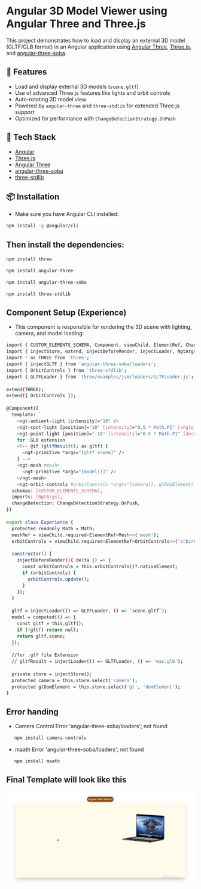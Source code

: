 # Angular 3D Model Viewer using Angular Three and Three.js

This project demonstrates how to load and display an external 3D model (GLTF/GLB format) in an Angular application using [Angular Three](https://github.com/angular-three/angular-three), [Three.js](https://threejs.org/), and [angular-three-soba](https://github.com/angular-three/angular-three-soba).

## 🚀 Features

- Load and display external 3D models (`scene.gltf`)
- Use of advanced Three.js features like lights and orbit controls
- Auto-rotating 3D model view
- Powered by `angular-three` and `three-stdlib` for extended Three.js support
- Optimized for performance with `ChangeDetectionStrategy.OnPush`

## 🧱 Tech Stack

- [Angular](https://angular.io/)
- [Three.js](https://threejs.org/)
- [Angular Three](https://github.com/angular-three/angular-three)
- [angular-three-soba](https://github.com/angular-three/angular-three-soba)
- [three-stdlib](https://github.com/pmndrs/three-stdlib)

## 📦 Installation

- Make sure you have Angular CLI installed:

```bash
npm install -g @angular/cli
```

## Then install the dependencies:
```bash
npm install three
```
```bash
npm install angular-three
```
```bash
npm install angular-three-soba
```
```bash
npm install three-stdlib
```


## Component Setup (Experience)
- This component is responsible for rendering the 3D scene with lighting, camera, and model loading:

```bash
import { CUSTOM_ELEMENTS_SCHEMA, Component, viewChild, ElementRef, ChangeDetectionStrategy, computed } from '@angular/core';
import { injectStore, extend, injectBeforeRender, injectLoader, NgtArgs } from 'angular-three';
import * as THREE from 'three';
import { injectGLTF } from 'angular-three-soba/loaders';
import { OrbitControls } from 'three-stdlib';
import { GLTFLoader } from 'three/examples/jsm/loaders/GLTFLoader.js';

extend(THREE);
extend({ OrbitControls });

@Component({
  template: `
    <ngt-ambient-light [intensity]="10" />
    <ngt-spot-light [position]="10" [intensity]="0.5 * Math.PI" [angle]="0.15" [penumbra]="1" [decay]="0" />
    <ngt-point-light [position]="-10" [intensity]="0.5 * Math.PI" [decay]="0" />
    for .GLB extension
    <!-- @if (gltfResult(); as gltf) {
      <ngt-primitive *args="[gltf.scene]" />
    } -->
    <ngt-mesh #mesh>
      <ngt-primitive *args="[model()]" />
    </ngt-mesh>
    <ngt-orbit-controls #orbirControls *args="[camera(), glDomElement()]" [enableZoom]="false" [autoRotate]="true" [autoRotateSpeed]="5" />`,
  schemas: [CUSTOM_ELEMENTS_SCHEMA],
  imports: [NgtArgs],
  changeDetection: ChangeDetectionStrategy.OnPush,
})

export class Experience {
  protected readonly Math = Math;
  meshRef = viewChild.required<ElementRef<Mesh>>('mesh');
  orbitControls = viewChild.required<ElementRef<OrbitControls>>('orbirControls');

  constructor() {
    injectBeforeRender(({ delta }) => {
      const orbitControls = this.orbitControls()?.nativeElement;
      if (orbitControls) {
        orbitControls.update();
      }
    });
  }

  gltf = injectLoader(() => GLTFLoader, () => `scene.gltf`);
  model = computed(() => {
    const gltf = this.gltf();
    if (!gltf) return null;
    return gltf.scene;
  });

  //for .glf file Extension 
  // gltfResult = injectLoader(() => GLTFLoader, () => 'mac.glb');

  private store = injectStore();
  protected camera = this.store.select('camera');
  protected glDomElement = this.store.select('gl', 'domElement');
}

```

## Error handing 

- Camera Control  Error 'angular-three-soba/loaders'; not found 
  
```bash
   npm install camera-controls
```
- maath Error 'angular-three-soba/loaders'; not found   
   
```bash
   npm install maath
```
## Final Template will look like this 
![alt text](<Screenshot 2025-04-13 193242.png>)   